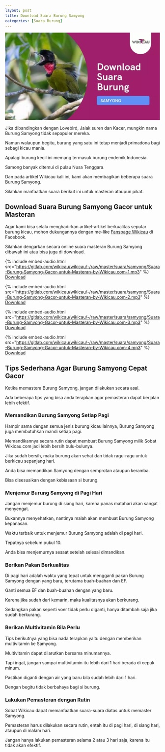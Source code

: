 ```yaml
---
layout: post
title: Download Suara Burung Samyong
categories: [Suara Burung]
---
```


![](/images/suara-burung-samyong.webp)

Jika dibandingkan dengan Lovebird, Jalak suren dan Kacer, mungkin nama Burung Samyong tidak sepopuler mereka.

Namun walaupun begitu, burung yang satu ini tetap menjadi primadona bagi sebagi kicau mania.

Apalagi burung kecil ini memang termasuk burung endemik Indonesia.

Samong banyak ditemui di pulau Nusa Tenggara.

Dan pada artikel Wikicau kali ini, kami akan membagikan beberapa suara Burung Samyong.

Silahkan manfaatkan suara berikut ini untuk masteran ataupun pikat.

## Download Suara Burung Samyong Gacor untuk Masteran

Agar kami bisa selalu menghadirkan artikel-artikel berkualitas seputar burung kicau, mohon dukungannya dengan me-like [Fanspage Wikicau](https://facebook.com/wikicau) di Facebook.

Silahkan dengarkan secara online suara masteran Burung Samyong dibawah ini atau bisa juga di download.

{% include embed-audio.html src="https://gitlab.com/wikicau/wikicau/-/raw/master/suara/samyong/Suara-Burung-Samyong-Gacor-untuk-Masteran-by-Wikicau.com-1.mp3" %}
[Download](https://bit.ly/2KuLsYS)

{% include embed-audio.html src="https://gitlab.com/wikicau/wikicau/-/raw/master/suara/samyong/Suara-Burung-Samyong-Gacor-untuk-Masteran-by-Wikicau.com-2.mp3" %}
[Download](https://bit.ly/2WY2PmA)

{% include embed-audio.html src="https://gitlab.com/wikicau/wikicau/-/raw/master/suara/samyong/Suara-Burung-Samyong-Gacor-untuk-Masteran-by-Wikicau.com-3.mp3" %}
[Download](https://bit.ly/31MoD8m)

{% include embed-audio.html src="https://gitlab.com/wikicau/wikicau/-/raw/master/suara/samyong/Suara-Burung-Samyong-Gacor-untuk-Masteran-by-Wikicau.com-4.mp3" %}
[Download](https://bit.ly/2WX6BNh)

## Tips Sederhana Agar Burung Samyong Cepat Gacor

Ketika memastera Burung Samyong, jangan dilakukan secara asal.

Ada beberapa tips yang bisa anda terapkan agar pemasteran dapat berjalan lebih efektif.

### Memandikan Burung Samyong Setiap Pagi

Hampir sama dengan semua jenis burung kicau lainnya, Burung Samyong juga membutuhkan mandi setiap pagi.

Memandikannya secara rutin  dapat membuat Burung Samyong milik Sobat Wikicau.com jadi lebih bersih bulu-bulunya.

Jika sudah bersih, maka burung akan sehat dan tidak ragu-ragu untuk berkicau sepanjang hari.

Anda bisa memandikan Samyong dengan semprotan ataupun keramba.

Bisa disesuaikan dengan kebiasaan si burung.

### Menjemur Burung Samyong di Pagi Hari

Jangan menjemur burung di siang hari, karena panas matahari akan sangat menyengat.

Bukannya menyehatkan, nantinya malah akan membuat Burung Samyong kepanasan.

Waktu terbaik untuk menjemur Burung Samyong adalah di pagi hari.

Tepatnya sebelum pukul 10.

Anda bisa menjemurnya sesaat setelah selesai dimandikan.

### Berikan Pakan Berkualitas

Di pagi hari adalah waktu yang tepat untuk mengganti pakan Burung Samyong dengan yang baru, terutama buah-buahan dan EF.

Ganti semua EF dan buah-buahan dengan yang baru.

Karena jika sudah dari kemarin, maka kualitasnya akan berkurang.

Sedangkan pakan seperti voer tidak perlu diganti, hanya ditambah saja jika sudah berkurang.

### Berikan Multivitamin Bila Perlu

Tips berikutnya yang bisa nada terapkan yaitu dengan memberikan multivitamin ke Samyong.

Multivitamin dapat dilarutkan bersama minumannya.

Tapi ingat, jangan sampai multivitamin itu lebih dari 1 hari berada di cepuk minum.

Pastikan diganti dengan air yang baru bila sudah lebih dari 1 hari.

Dengan begitu tidak berbahaya bagi si burung.

### Lakukan Pemasteran dengan Rutin

Sobat Wikicau dapat memanfaatkan suara-suara diatas untuk memaster Samyong.

Pemasteran harus dilakukan secara rutin, entah itu di pagi hari, di siang hari, ataupun di malam hari.

Jangan hanya lakukan pemasteran selama 2 atau 3 hari saja, karena itu tidak akan efektif.